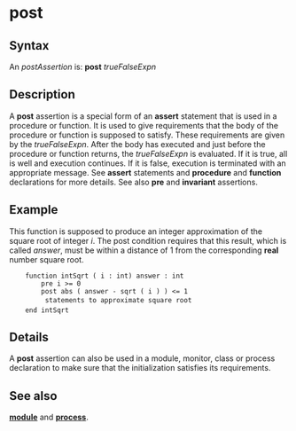 
# post

## Syntax
An _postAssertion_ is:   **post** _trueFalseExpn_

## Description
A **post** assertion is a special form of an **assert** statement that is used in a procedure or function. It is used to give requirements that the body of the procedure or function is supposed to satisfy. These requirements are given by the _trueFalseExpn_. After the body has executed and just before the procedure or function returns, the _trueFalseExpn_ is evaluated. If it is true, all is well and execution continues. If it is false, execution is terminated with an appropriate message. See **assert** statements and **procedure** and **function** declarations for more details. See also **pre** and **invariant** assertions.


## Example
This function is supposed to produce an integer approximation of the square root of integer _i_. The post condition requires that this result, which is called _answer_, must be within a distance of 1 from the corresponding **real** number square root.

        function intSqrt ( i : int) answer : int
            pre i >= 0
            post abs ( answer - sqrt ( i ) ) <= 1
             statements to approximate square root
        end intSqrt
## Details
A **post** assertion can also be used in a module, monitor, class or process declaration to make sure that the initialization satisfies its requirements. 


## See also
**[module](module.html)** and **[process](process.html)**.

